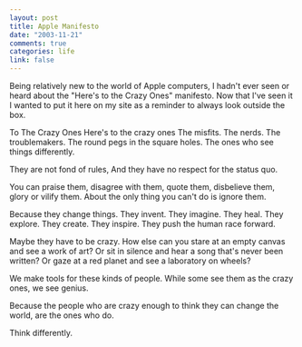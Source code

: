 ```yaml
--- 
layout: post
title: Apple Manifesto
date: "2003-11-21"
comments: true
categories: life
link: false
---
```

Being relatively new to the world of Apple computers, I hadn't ever seen or heard about the "Here's to the Crazy Ones" manifesto. Now that I've seen it I wanted to put it here on my site as a reminder to always look outside the box.

To The Crazy Ones
Here's to the crazy ones
The misfits.
The nerds.
The troublemakers.
The round pegs in the square holes.
The ones who see things differently.

They are not fond of rules,
And they have no respect for the status quo.

You can praise them, disagree with them, quote them,
disbelieve them, glory or vilify them.
About the only thing you can't do is ignore them.

Because they change things.
They invent.   They imagine.   They heal.
They explore. They create.     They inspire.
They push the human race forward.

Maybe they have to be crazy.
How else can you stare at an empty canvas and see a work of art?
Or sit in silence and hear a song that's never been written?
Or gaze at a red planet and see a laboratory on wheels?

We make tools for these kinds of people.
While some see them as the crazy ones, we see genius.

Because the people who are crazy enough to think they can
change the world, are the ones who do.

Think differently.
